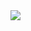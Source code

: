 <img src="https://github-readme-stats.vercel.app/api/top-langs/?username=mohamedaatid&layout=compact&theme=dark&langs_count=16&card_width=800&hide_border=true&bg_color=00000000"/>
